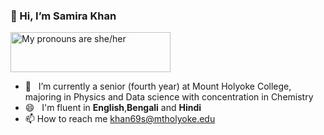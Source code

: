 ### 👋 Hi, I’m Samira Khan

<a href="https://pronouns.vercel.app" title="Add pronouns to your own profile">
  <img src="https://pronouns.vercel.app/she/her?gradient=rose%20water" width="256" height="64" alt="My pronouns are she/her">
</a>

- 🌱 &nbsp; I’m currently a senior (fourth year) at Mount Holyoke College, majoring in Physics and Data science with concentration in Chemistry
- 😄 &nbsp; I'm fluent in **English**,**Bengali** and **Hindi**
- 📫 How to reach me khan69s@mtholyoke.edu 

<!---
samirawkhan/samirawkhan is a ✨ special ✨ repository because its `README.md` (this file) appears on your GitHub profile.
You can click the Preview link to take a look at your changes.
--->
